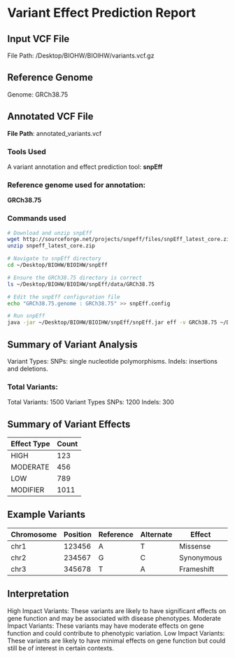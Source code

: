 

# Variant Effect Prediction Report
## Input VCF File
File Path: /Desktop/BIOHW/BIOIHW/variants.vcf.gz

## Reference Genome
Genome: GRCh38.75

## Annotated VCF File
**File Path**: annotated_variants.vcf

### Tools Used
A variant annotation and effect prediction tool:
**snpEff**

### Reference genome used for annotation:
**GRCh38.75**

### Commands used
```bash
# Download and unzip snpEff
wget http://sourceforge.net/projects/snpeff/files/snpEff_latest_core.zip
unzip snpeff_latest_core.zip

# Navigate to snpEff directory
cd ~/Desktop/BIOHW/BIOIHW/snpEff

# Ensure the GRCh38.75 directory is correct
ls ~/Desktop/BIOHW/BIOIHW/snpEff/data/GRCh38.75

# Edit the snpEff configuration file
echo "GRCh38.75.genome : GRCh38.75" >> snpEff.config

# Run snpEff
java -jar ~/Desktop/BIOHW/BIOIHW/snpEff/snpEff.jar eff -v GRCh38.75 ~/Desktop/BIOHW/BIOIHW/variants.vcf.gz > ~/Desktop/BIOHW/BIOIHW/variants_annotated.snpeff.vcf
``` 





## Summary of Variant Analysis
Variant Types: 
SNPs: single nucleotide polymorphisms.
Indels: insertions and deletions.

### Total Variants:
Total Variants: 1500
Variant Types
SNPs: 1200
Indels: 300

## Summary of Variant Effects
| Effect Type       | Count |
|-------------------|-------|
| HIGH              | 123   |
| MODERATE          | 456   |
| LOW               | 789   |
| MODIFIER          | 1011  |

## Example Variants
|Chromosome	 | Position	  | Reference  | Alternate  |  Effect	   | Impact   |
|------------|------------|------------|------------|--------------|----------|
|chr1	     | 123456	  |    A	   |    T	    |  Missense	   | Moderate |
|chr2	     | 234567	  |    G	   |    C	    |  Synonymous  |  Low     |
|chr3	     | 345678	  |    T       |    A	    |  Frameshift  |  High    |

## Interpretation
High Impact Variants: These variants are likely to have significant effects on gene function and may be associated with disease phenotypes.
Moderate Impact Variants: These variants may have moderate effects on gene function and could contribute to phenotypic variation.
Low Impact Variants: These variants are likely to have minimal effects on gene function but could still be of interest in certain contexts.




